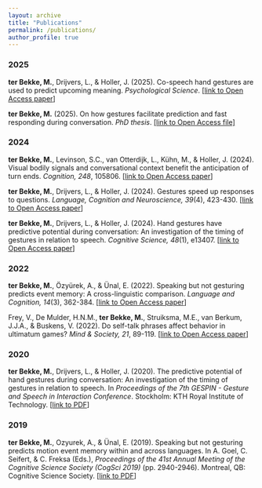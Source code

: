 ```yaml
---
layout: archive
title: "Publications"
permalink: /publications/
author_profile: true
---
```

### 2025
**ter Bekke, M.**, Drijvers, L., & Holler, J. (2025). Co-speech hand gestures are used to predict upcoming meaning. *Psychological Science*. [[link to Open Access paper](https://doi.org/10.1177/09567976251331041)]

**ter Bekke, M.** (2025). On how gestures facilitate prediction and fast responding during conversation. *PhD thesis*. [[link to Open Access file]](https://hdl.handle.net/2066/316866)

### 2024
**ter Bekke, M.**, Levinson, S.C., van Otterdijk, L., Kühn, M., & Holler, J. (2024).  Visual bodily signals and conversational context benefit the anticipation of turn ends. *Cognition, 248*, 105806. [[link to Open Access paper](https://doi.org/10.1016/j.cognition.2024.105806)]

**ter Bekke, M.**, Drijvers, L., & Holler, J. (2024). Gestures speed up responses to questions. *Language, Cognition and Neuroscience, 39*(4), 423-430. [[link to Open Access paper](https://doi.org/10.1080/23273798.2024.2314021)] 

**ter Bekke, M.**, Drijvers, L., & Holler, J. (2024). Hand gestures have predictive potential during conversation: An investigation of the timing of gestures in relation to speech. *Cognitive Science, 48*(1), e13407. [[link to Open Access paper](https://doi.org/10.1111/cogs.13407)] 

### 2022
**ter Bekke, M.**, Özyürek, A., & Ünal, E. (2022). Speaking but not gesturing predicts event memory: A cross-linguistic comparison. *Language and Cognition, 14*(3), 362-384. [[link to Open Access paper](https://doi.org/10.1017/langcog.2022.3)]

Frey, V., De Mulder, H.N.M., **ter Bekke, M.**, Struiksma, M.E., van Berkum, J.J.A., & Buskens, V. (2022). Do self-talk phrases affect behavior in ultimatum games? *Mind & Society, 21*, 89-119. [[link to Open Access paper](https://link.springer.com/article/10.1007/s11299-022-00286-8)] 

### 2020
**ter Bekke, M.**, Drijvers, L., & Holler, J. (2020). The predictive potential of hand gestures during conversation: An investigation of the timing of gestures in relation to speech. In *Proceedings of the 7th GESPIN - Gesture and Speech in Interaction Conference*. Stockholm: KTH Royal Institute of Technology. [[link to PDF](https://pure.mpg.de/rest/items/item_3251942_1/component/file_3251943/content)] 

### 2019
**ter Bekke, M.**, Ozyurek, A., & Ünal, E. (2019). Speaking but not gesturing predicts motion event memory within and across languages. In A. Goel, C. Seifert, & C. Freksa (Eds.), *Proceedings of the 41st Annual Meeting of the Cognitive Science Society (CogSci 2019)* (pp. 2940-2946). Montreal, QB: Cognitive Science Society. [[link to PDF](https://pure.mpg.de/rest/items/item_3055925_8/component/file_3136363/content)]
